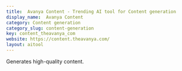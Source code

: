 ```yaml
---
title:  Avanya Content - Trending AI tool for Content generation
display_name:  Avanya Content
category: Content generation
category_slug: content-generation
key: content_theavanya_com
website: https://content.theavanya.com/
layout: aitool
---
```


Generates high-quality content.
